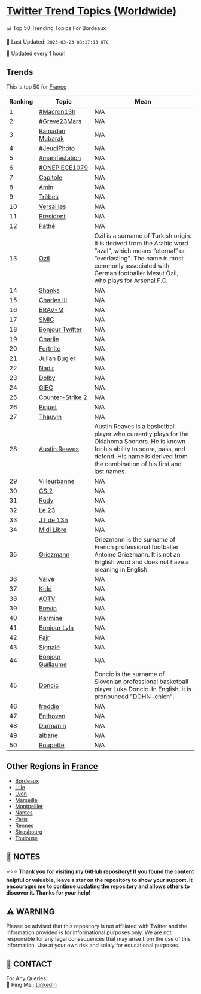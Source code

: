 [Twitter Trend Topics (Worldwide)](https://github.com/ErcinDedeoglu/Twitter-Trend-Topics)
==========


📊 Top 50 Trending Topics For Bordeaux

📆 Last Updated: `2023-03-23 08:17:13 UTC`

🔧 Updated every 1 hour!


## Trends

This is top 50 for [France](</France>)

| Ranking | Topic | Mean |
| ------- | ------------ | ------------ |
| 1 | [#Macron13h](http://twitter.com/search?q=%23Macron13h) | N/A |
| 2 | [#Greve23Mars](http://twitter.com/search?q=%23Greve23Mars) | N/A |
| 3 | [Ramadan Mubarak](http://twitter.com/search?q=Ramadan+Mubarak) | N/A |
| 4 | [#JeudiPhoto](http://twitter.com/search?q=%23JeudiPhoto) | N/A |
| 5 | [#manifestation](http://twitter.com/search?q=%23manifestation) | N/A |
| 6 | [#ONEPIECE1079](http://twitter.com/search?q=%23ONEPIECE1079) | N/A |
| 7 | [Capitole](http://twitter.com/search?q=Capitole) | N/A |
| 8 | [Amin](http://twitter.com/search?q=Amin) | N/A |
| 9 | [Trèbes](http://twitter.com/search?q=Tr%c3%a8bes) | N/A |
| 10 | [Versailles](http://twitter.com/search?q=Versailles) | N/A |
| 11 | [Président](http://twitter.com/search?q=Pr%c3%a9sident) | N/A |
| 12 | [Pathé](http://twitter.com/search?q=Path%c3%a9) | N/A |
| 13 | [Ozil](http://twitter.com/search?q=Ozil) | Ozil is a surname of Turkish origin. It is derived from the Arabic word “azal”, which means “eternal” or “everlasting”. The name is most commonly associated with German footballer Mesut Özil, who plays for Arsenal F.C. |
| 14 | [Shanks](http://twitter.com/search?q=Shanks) | N/A |
| 15 | [Charles III](http://twitter.com/search?q=Charles+III) | N/A |
| 16 | [BRAV-M](http://twitter.com/search?q=BRAV-M) | N/A |
| 17 | [SMIC](http://twitter.com/search?q=SMIC) | N/A |
| 18 | [Bonjour Twitter](http://twitter.com/search?q=Bonjour+Twitter) | N/A |
| 19 | [Charlie](http://twitter.com/search?q=Charlie) | N/A |
| 20 | [Fortnite](http://twitter.com/search?q=Fortnite) | N/A |
| 21 | [Julian Bugier](http://twitter.com/search?q=Julian+Bugier) | N/A |
| 22 | [Nadir](http://twitter.com/search?q=Nadir) | N/A |
| 23 | [Dolby](http://twitter.com/search?q=Dolby) | N/A |
| 24 | [GIEC](http://twitter.com/search?q=GIEC) | N/A |
| 25 | [Counter-Strike 2](http://twitter.com/search?q=Counter-Strike+2) | N/A |
| 26 | [Piquet](http://twitter.com/search?q=Piquet) | N/A |
| 27 | [Thauvin](http://twitter.com/search?q=Thauvin) | N/A |
| 28 | [Austin Reaves](http://twitter.com/search?q=Austin+Reaves) | Austin Reaves is a basketball player who currently plays for the Oklahoma Sooners. He is known for his ability to score, pass, and defend. His name is derived from the combination of his first and last names. |
| 29 | [Villeurbanne](http://twitter.com/search?q=Villeurbanne) | N/A |
| 30 | [CS 2](http://twitter.com/search?q=CS+2) | N/A |
| 31 | [Rudy](http://twitter.com/search?q=Rudy) | N/A |
| 32 | [Le 23](http://twitter.com/search?q=Le+23) | N/A |
| 33 | [JT de 13h](http://twitter.com/search?q=JT+de+13h) | N/A |
| 34 | [Midi Libre](http://twitter.com/search?q=Midi+Libre) | N/A |
| 35 | [Griezmann](http://twitter.com/search?q=Griezmann) | Griezmann is the surname of French professional footballer Antoine Griezmann. It is not an English word and does not have a meaning in English. |
| 36 | [Valve](http://twitter.com/search?q=Valve) | N/A |
| 37 | [Kidd](http://twitter.com/search?q=Kidd) | N/A |
| 38 | [AOTV](http://twitter.com/search?q=AOTV) | N/A |
| 39 | [Brevin](http://twitter.com/search?q=Brevin) | N/A |
| 40 | [Karmine](http://twitter.com/search?q=Karmine) | N/A |
| 41 | [Bonjour Lyla](http://twitter.com/search?q=Bonjour+Lyla) | N/A |
| 42 | [Fajr](http://twitter.com/search?q=Fajr) | N/A |
| 43 | [Signalé](http://twitter.com/search?q=Signal%c3%a9) | N/A |
| 44 | [Bonjour Guillaume](http://twitter.com/search?q=Bonjour+Guillaume) | N/A |
| 45 | [Doncic](http://twitter.com/search?q=Doncic) | Doncic is the surname of Slovenian professional basketball player Luka Doncic. In English, it is pronounced "DOHN-chich". |
| 46 | [freddie](http://twitter.com/search?q=freddie) | N/A |
| 47 | [Enthoven](http://twitter.com/search?q=Enthoven) | N/A |
| 48 | [Darmanin](http://twitter.com/search?q=Darmanin) | N/A |
| 49 | [albane](http://twitter.com/search?q=albane) | N/A |
| 50 | [Poupette](http://twitter.com/search?q=Poupette) | N/A |



## Other Regions in [France](</France>)

* [Bordeaux](</France/Bordeaux.md>)
* [Lille](</France/Lille.md>)
* [Lyon](</France/Lyon.md>)
* [Marseille](</France/Marseille.md>)
* [Montpellier](</France/Montpellier.md>)
* [Nantes](</France/Nantes.md>)
* [Paris](</France/Paris.md>)
* [Rennes](</France/Rennes.md>)
* [Strasbourg](</France/Strasbourg.md>)
* [Toulouse](</France/Toulouse.md>)



## 📝 NOTES

⭐⭐⭐ **Thank you for visiting my GitHub repository! If you found the content helpful or valuable, leave a star on the repository to show your support. It encourages me to continue updating the repository and allows others to discover it. Thanks for your help!**


## ⚠️ WARNING

Please be advised that this repository is not affiliated with Twitter and the information provided is for informational purposes only. We are not responsible for any legal consequences that may arise from the use of this information. Use at your own risk and solely for educational purposes.


## 📨 CONTACT

 For Any Queries:  
            🏓 Ping Me : [LinkedIn](https://www.linkedin.com/in/ercindedeoglu/)

